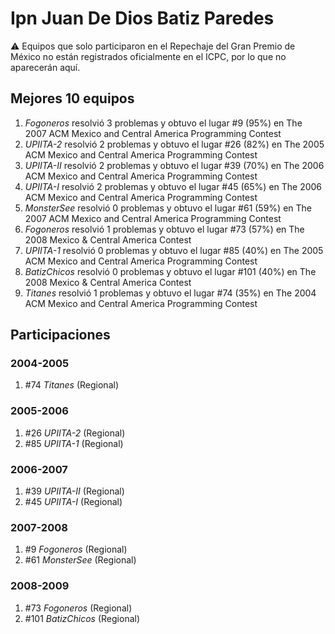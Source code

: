 # Ipn Juan De Dios Batiz Paredes

:warning: Equipos que solo participaron en el Repechaje del Gran Premio de México no están registrados oficialmente en el ICPC, por lo que no aparecerán aquí.

## Mejores 10 equipos

1. _Fogoneros_ resolvió 3 problemas y obtuvo el lugar #9 (95%) en The 2007 ACM Mexico and Central America Programming Contest
1. _UPIITA-2_ resolvió 2 problemas y obtuvo el lugar #26 (82%) en The 2005 ACM Mexico and Central America Programming Contest
1. _UPIITA-II_ resolvió 2 problemas y obtuvo el lugar #39 (70%) en The 2006 ACM Mexico and Central America Programming Contest
1. _UPIITA-I_ resolvió 2 problemas y obtuvo el lugar #45 (65%) en The 2006 ACM Mexico and Central America Programming Contest
1. _MonsterSee_ resolvió 0 problemas y obtuvo el lugar #61 (59%) en The 2007 ACM Mexico and Central America Programming Contest
1. _Fogoneros_ resolvió 1 problemas y obtuvo el lugar #73 (57%) en The 2008 Mexico & Central America Contest
1. _UPIITA-1_ resolvió 0 problemas y obtuvo el lugar #85 (40%) en The 2005 ACM Mexico and Central America Programming Contest
1. _BatizChicos_ resolvió 0 problemas y obtuvo el lugar #101 (40%) en The 2008 Mexico & Central America Contest
1. _Titanes_ resolvió 1 problemas y obtuvo el lugar #74 (35%) en The 2004 ACM Mexico and Central America Programming Contest

## Participaciones

### 2004-2005

1. #74 _Titanes_ (Regional)

### 2005-2006

1. #26 _UPIITA-2_ (Regional)
1. #85 _UPIITA-1_ (Regional)

### 2006-2007

1. #39 _UPIITA-II_ (Regional)
1. #45 _UPIITA-I_ (Regional)

### 2007-2008

1. #9 _Fogoneros_ (Regional)
1. #61 _MonsterSee_ (Regional)

### 2008-2009

1. #73 _Fogoneros_ (Regional)
1. #101 _BatizChicos_ (Regional)




